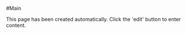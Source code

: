 <!-- Freeki metadata. Do not remove this section!
TITLE: Main
-->
#Main

This page has been created automatically. Click the 'edit' button to enter content.